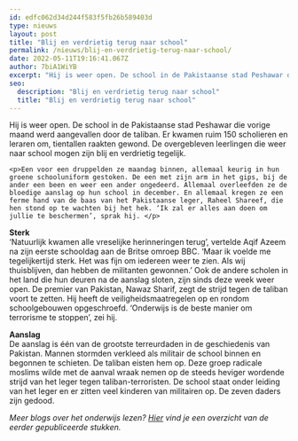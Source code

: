 ```yaml
---
id: edfc062d34d244f583f5fb26b589403d
type: nieuws
layout: post
title: "Blij en verdrietig terug naar school"
permalink: /nieuws/blij-en-verdrietig-terug-naar-school/
date: 2022-05-11T19:16:41.067Z
author: 7biA1WiYB
excerpt: "Hij is weer open. De school in de Pakistaanse stad Peshawar die vorige maand werd aangevallen door de taliban. Er kwamen ruim 150 scholieren en leraren om, tientallen raakten gewond. De overgebleven leerlingen die weer naar school mogen zijn blij en verdrietig tegelijk.  "
seo:
  description: "Blij en verdrietig terug naar school"
  title: "Blij en verdrietig terug naar school"
---
```

Hij is weer open. De school in de Pakistaanse stad Peshawar die vorige maand werd aangevallen door de taliban. Er kwamen ruim 150 scholieren en leraren om, tientallen raakten gewond. De overgebleven leerlingen die weer naar school mogen zijn blij en verdrietig tegelijk.  

    <p>Een voor een druppelden ze maandag binnen, allemaal keurig in hun groene schooluniform gestoken. De een met zijn arm in het gips, bij de ander een been en weer een ander ongedeerd. Allemaal overleefden ze de bloedige aanslag op hun school in december. En allemaal kregen ze een ferme hand van de baas van het Pakistaanse leger, Raheel Shareef, die hen stond op te wachten bij het hek. ‘Ik zal er alles aan doen om jullie te beschermen’, sprak hij. </p>
<p><strong>Sterk</strong><br>‘Natuurlijk kwamen alle vreselijke herinneringen terug’, vertelde Aqif Azeem na zijn eerste schooldag aan de Britse omroep BBC. ‘Maar ik voelde me tegelijkertijd sterk. Het was fijn om iedereen weer te zien. Als wij thuisblijven, dan hebben de militanten gewonnen.’ Ook de andere scholen in het land die hun deuren na de aanslag sloten, zijn sinds deze week weer open. De premier van Pakistan, Nawaz Sharif, zegt de strijd tegen de taliban voort te zetten. Hij heeft de veiligheidsmaatregelen op en rondom schoolgebouwen opgeschroefd. ‘Onderwijs is de beste manier om terrorisme te stoppen’, zei hij.</p>
<p><strong>Aanslag</strong><br>De aanslag is één van de grootste terreurdaden in de geschiedenis van Pakistan. Mannen stormden verkleed als militair de school binnen en begonnen te schieten. De taliban eisten hem op. Deze groep radicale moslims wilde met de aanval wraak nemen op de steeds heviger wordende strijd van het leger tegen taliban-terroristen. De school staat onder leiding van het leger en er zitten veel kinderen van militairen op. De zeven daders zijn gedood.</p>
<p><em>Meer blogs over het onderwijs lezen? <a href="https://7dagen.netlify.app/onderwijsblogs">Hier</a> vind je een overzicht van de eerder gepubliceerde stukken.</em></p>  
